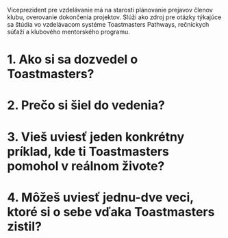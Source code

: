 Viceprezident pre vzdelávanie má na starosti plánovanie prejavov členov klubu, overovanie dokončenia projektov. Slúži ako zdroj pre otázky týkajúce sa štúdia vo vzdelávacom systéme Toastmasters Pathways, rečníckych súťaží a klubového mentorského programu.

# 1. Ako si sa dozvedel o Toastmasters?

# 2. Prečo si šiel do vedenia?

# 3. Vieš uviesť jeden konkrétny príklad, kde ti Toastmasters pomohol v reálnom živote?

# 4. Môžeš uviesť jednu-dve veci, ktoré si o sebe vďaka Toastmasters zistil?
